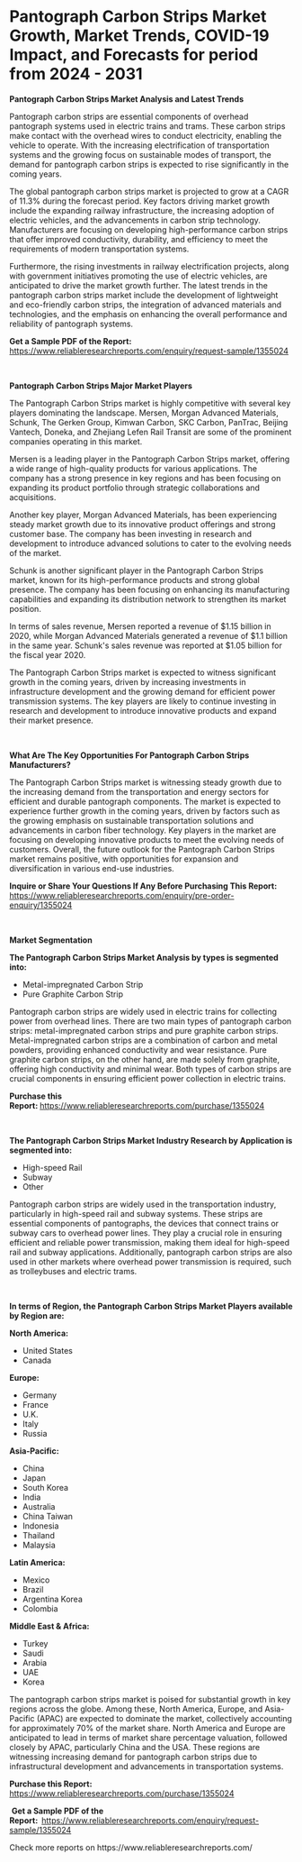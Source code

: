 <p><h1>Pantograph Carbon Strips Market Growth, Market Trends, COVID-19 Impact, and Forecasts for period from 2024 - 2031</h1></p><p><strong>Pantograph Carbon Strips Market Analysis and Latest Trends</strong></p>
<p><p>Pantograph carbon strips are essential components of overhead pantograph systems used in electric trains and trams. These carbon strips make contact with the overhead wires to conduct electricity, enabling the vehicle to operate. With the increasing electrification of transportation systems and the growing focus on sustainable modes of transport, the demand for pantograph carbon strips is expected to rise significantly in the coming years.</p><p>The global pantograph carbon strips market is projected to grow at a CAGR of 11.3% during the forecast period. Key factors driving market growth include the expanding railway infrastructure, the increasing adoption of electric vehicles, and the advancements in carbon strip technology. Manufacturers are focusing on developing high-performance carbon strips that offer improved conductivity, durability, and efficiency to meet the requirements of modern transportation systems.</p><p>Furthermore, the rising investments in railway electrification projects, along with government initiatives promoting the use of electric vehicles, are anticipated to drive the market growth further. The latest trends in the pantograph carbon strips market include the development of lightweight and eco-friendly carbon strips, the integration of advanced materials and technologies, and the emphasis on enhancing the overall performance and reliability of pantograph systems.</p></p>
<p><strong>Get a Sample PDF of the Report:&nbsp;</strong> <a href="https://www.reliableresearchreports.com/enquiry/request-sample/1355024">https://www.reliableresearchreports.com/enquiry/request-sample/1355024</a></p>
<p>&nbsp;</p>
<p><strong>Pantograph Carbon Strips Major Market Players</strong></p>
<p><p>The Pantograph Carbon Strips market is highly competitive with several key players dominating the landscape. Mersen, Morgan Advanced Materials, Schunk, The Gerken Group, Kimwan Carbon, SKC Carbon, PanTrac, Beijing Vantech, Doneka, and Zhejiang Lefen Rail Transit are some of the prominent companies operating in this market.</p><p>Mersen is a leading player in the Pantograph Carbon Strips market, offering a wide range of high-quality products for various applications. The company has a strong presence in key regions and has been focusing on expanding its product portfolio through strategic collaborations and acquisitions.</p><p>Another key player, Morgan Advanced Materials, has been experiencing steady market growth due to its innovative product offerings and strong customer base. The company has been investing in research and development to introduce advanced solutions to cater to the evolving needs of the market.</p><p>Schunk is another significant player in the Pantograph Carbon Strips market, known for its high-performance products and strong global presence. The company has been focusing on enhancing its manufacturing capabilities and expanding its distribution network to strengthen its market position.</p><p>In terms of sales revenue, Mersen reported a revenue of $1.15 billion in 2020, while Morgan Advanced Materials generated a revenue of $1.1 billion in the same year. Schunk's sales revenue was reported at $1.05 billion for the fiscal year 2020.</p><p>The Pantograph Carbon Strips market is expected to witness significant growth in the coming years, driven by increasing investments in infrastructure development and the growing demand for efficient power transmission systems. The key players are likely to continue investing in research and development to introduce innovative products and expand their market presence.</p></p>
<p>&nbsp;</p>
<p><strong>What Are The Key Opportunities For Pantograph Carbon Strips Manufacturers?</strong></p>
<p><p>The Pantograph Carbon Strips market is witnessing steady growth due to the increasing demand from the transportation and energy sectors for efficient and durable pantograph components. The market is expected to experience further growth in the coming years, driven by factors such as the growing emphasis on sustainable transportation solutions and advancements in carbon fiber technology. Key players in the market are focusing on developing innovative products to meet the evolving needs of customers. Overall, the future outlook for the Pantograph Carbon Strips market remains positive, with opportunities for expansion and diversification in various end-use industries.</p></p>
<p><strong>Inquire or Share Your Questions If Any Before Purchasing This Report:</strong> <a href="https://www.reliableresearchreports.com/enquiry/pre-order-enquiry/1355024">https://www.reliableresearchreports.com/enquiry/pre-order-enquiry/1355024</a></p>
<p>&nbsp;</p>
<p><strong>Market Segmentation</strong></p>
<p><strong>The Pantograph Carbon Strips Market Analysis by types is segmented into:</strong></p>
<p><ul><li>Metal-impregnated Carbon Strip</li><li>Pure Graphite Carbon Strip</li></ul></p>
<p><p>Pantograph carbon strips are widely used in electric trains for collecting power from overhead lines. There are two main types of pantograph carbon strips: metal-impregnated carbon strips and pure graphite carbon strips. Metal-impregnated carbon strips are a combination of carbon and metal powders, providing enhanced conductivity and wear resistance. Pure graphite carbon strips, on the other hand, are made solely from graphite, offering high conductivity and minimal wear. Both types of carbon strips are crucial components in ensuring efficient power collection in electric trains.</p></p>
<p><strong>Purchase this Report:&nbsp;</strong><a href="https://www.reliableresearchreports.com/purchase/1355024">https://www.reliableresearchreports.com/purchase/1355024</a></p>
<p>&nbsp;</p>
<p><strong>The Pantograph Carbon Strips Market Industry Research by Application is segmented into:</strong></p>
<p><ul><li>High-speed Rail</li><li>Subway</li><li>Other</li></ul></p>
<p><p>Pantograph carbon strips are widely used in the transportation industry, particularly in high-speed rail and subway systems. These strips are essential components of pantographs, the devices that connect trains or subway cars to overhead power lines. They play a crucial role in ensuring efficient and reliable power transmission, making them ideal for high-speed rail and subway applications. Additionally, pantograph carbon strips are also used in other markets where overhead power transmission is required, such as trolleybuses and electric trams.</p></p>
<p>&nbsp;</p>
<p><strong>In terms of Region, the Pantograph Carbon Strips Market Players available by Region are:</strong></p>
<p>
    <p> <strong> North America: </strong>
        <ul>
            <li>United States</li>
            <li>Canada</li>
        </ul>
        </p> 
    <p> <strong> Europe: </strong>
        <ul>
            <li>Germany</li>
            <li>France</li>
            <li>U.K.</li>
            <li>Italy</li>
            <li>Russia</li>
        </ul>
        </p> 
    <p> <strong> Asia-Pacific: </strong>
        <ul>
            <li>China</li>
            <li>Japan</li>
            <li>South Korea</li>
            <li>India</li>
            <li>Australia</li>
            <li>China Taiwan</li>
            <li>Indonesia</li>
            <li>Thailand</li>
            <li>Malaysia</li>
        </ul>
        </p> 
    <p> <strong> Latin America: </strong>
        <ul>
            <li>Mexico</li>
            <li>Brazil</li>
            <li>Argentina Korea</li>
            <li>Colombia</li>
        </ul>
        </p> 
    <p> <strong> Middle East & Africa: </strong>
        <ul>
            <li>Turkey</li>
            <li>Saudi</li>
            <li>Arabia</li>
            <li>UAE</li>
            <li>Korea</li>
        </ul>
    </p>
    </p>
<p><p>The pantograph carbon strips market is poised for substantial growth in key regions across the globe. Among these, North America, Europe, and Asia-Pacific (APAC) are expected to dominate the market, collectively accounting for approximately 70% of the market share. North America and Europe are anticipated to lead in terms of market share percentage valuation, followed closely by APAC, particularly China and the USA. These regions are witnessing increasing demand for pantograph carbon strips due to infrastructural development and advancements in transportation systems.</p></p>
<p><strong>Purchase this Report: </strong><a href="https://www.reliableresearchreports.com/purchase/1355024">https://www.reliableresearchreports.com/purchase/1355024</a></p>
<p>&nbsp;<strong>Get a Sample PDF of the Report:&nbsp;&nbsp;</strong><a href="https://www.reliableresearchreports.com/enquiry/request-sample/1355024">https://www.reliableresearchreports.com/enquiry/request-sample/1355024</a></p>
<p><strong></strong></p>
<p>Check more reports on https://www.reliableresearchreports.com/</p>